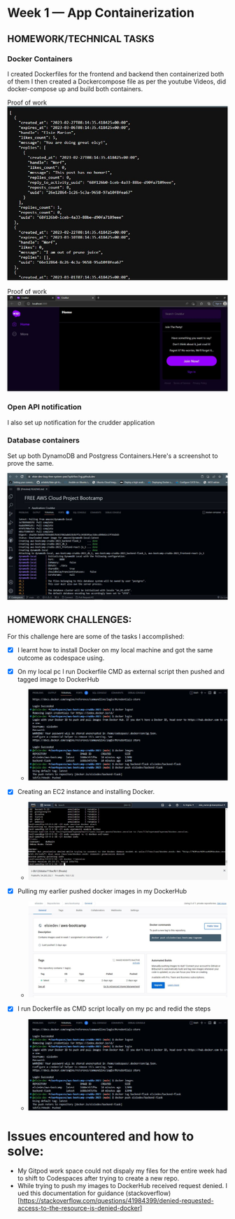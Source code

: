 # Week 1 — App Containerization

## HOMEWORK/TECHNICAL TASKS

### Docker Containers
I created Dockerfiles for the frontend and backend then containerized both of them 
I then created a Dockercompose file as per the youtube Videos, did docker-compose up and build both containers.

Proof of work ![Backend Dockerfile](assets/Week%201%20docker%20backend%20container.JPG)

Proof of work ![Frontend Dockerfile](assets/Week%201%20frontend.JPG)

### Open API notification

I also set up notification for the crudder application

### Database containers

Set up both DynamoDB and Postgress Containers.Here's a screenshot to prove the same.

![Database Containers](assets/Week%201%20dynamo%20db.JPG)

## HOMEWORK CHALLENGES:

For this challenge here are some of the tasks l accomplished:
- [x] I learnt how to install Docker on my local machine and got the same outcome as codespace using.
- [x] On my local pc l run Dockerfile CMD as external script then pushed and tagged image to DockerHub
  - ![Proof of task](assets/Week1%20docker%20tag%20and%20push.JPG)
  
- [x] Creating an EC2 instance and installing Docker.
  - ![Proof of task](assets/Week1%20EC2%20docker%20installation.JPG)
  
- [x] Pulling my earlier pushed docker images in my DockerHub
  - ![Proof of task](assets/Week1%20pulled%20docker%20images.JPG)
  
- [x] I run Dockerfile as CMD script locally on my pc and redid the steps
  - ![Proof of task](assets/Week1%20docker%20tag%20and%20push.JPG)
  
# Issues encountered and how to solve:
- My Gitpod work space could not dispaly my files for the entire week had to shift to Codespaces after trying to create a new repo.
- While trying to push my images to DockerHub received request denied. I ued this documentation for guidance (stackoverflow)[https://stackoverflow.com/questions/41984399/denied-requested-access-to-the-resource-is-denied-docker]
 
